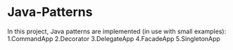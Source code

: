# Java-Patterns

In this project, Java patterns are implemented (in use with small examples):
1.CommandApp
2.Decorator
3.DelegateApp
4.FacadeApp
5.SingletonApp
